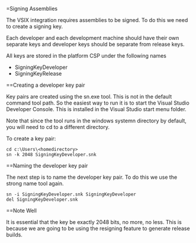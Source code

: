=Signing Assemblies

The VSIX integration requires assemblies to be signed. To do this we
need to create a signing key.

Each developer and each development machine should have their own 
separate keys and developer keys should be separate from release 
keys.

All keys are stored in the platform CSP under the following names

* SigningKeyDeveloper
* SigningKeyRelease

==Creating a developer key pair

Key pairs are created using the sn.exe tool. This is not in the
default command tool path. So the easiest way to run it is to
start the Visual Studio Developer Console. This is installed in the
Visual Studio start menu folder.

Note that since the tool runs in the windows systemn directory by 
default, you will need to cd to a different directory.

To create a key pair:

~~~~
cd c:\Users\<homedirectory>
sn -k 2048 SigningKeyDeveloper.snk
~~~~


==Naming the developer key pair

The next step is to name the developer key pair. To do this we use the
strong name tool again.

~~~~
sn -i SigningKeyDeveloper.snk SigningKeyDeveloper
del SigningKeyDeveloper.snk
~~~~

==Note Well

It is essential that the key be exactly 2048 bits, no more, no less. This
is because we are going to be using the resigning feature to generate 
release builds.